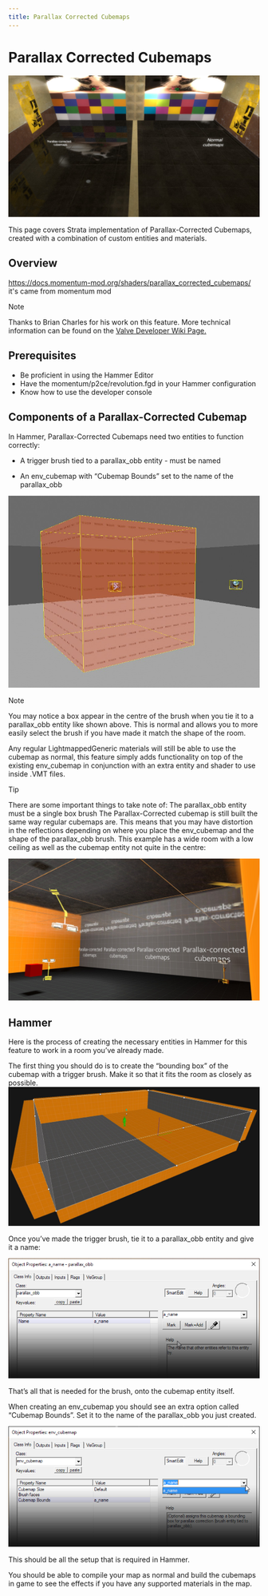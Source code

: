 ```yaml
---
title: Parallax Corrected Cubemaps
---
```

# Parallax Corrected Cubemaps

![Click on the hand holding a mask](images/guide_parallax_cubemaps.jpg)

This page covers Strata implementation of Parallax-Corrected Cubemaps, created with a combination of custom entities and materials.

## Overview
https://docs.momentum-mod.org/shaders/parallax_corrected_cubemaps/ it's came from momentum mod

> [!NOTE]
> Thanks to Brian Charles for his work on this feature.
> More technical information can be found on the [Valve Developer Wiki Page.](https://developer.valvesoftware.com/wiki/Parallax_Corrected_Cubemaps)

## Prerequisites 
* Be proficient in using the Hammer Editor
* Have the momentum/p2ce/revolution.fgd in your Hammer configuration
* Know how to use the developer console
## Components of a Parallax-Corrected Cubemap

In Hammer, Parallax-Corrected Cubemaps need two entities to function correctly:

* A trigger brush tied to a parallax_obb entity - must be named

* An env_cubemap with “Cubemap Bounds” set to the name of the parallax_obb

![Click on the hand holding a mask](images/cube_0.jpg)

> [!NOTE]
> You may notice a box appear in the centre of the brush when you tie it to a parallax_obb entity like shown above.
> This is normal and allows you to more easily select the brush if you have made it match the shape of the room.

Any regular LightmappedGeneric materials will still be able to use the cubemap as normal, this feature simply adds functionality on top of the existing env_cubemap in conjunction with an extra entity and shader to use inside .VMT files.

> [!TIP]
> There are some important things to take note of:
> The parallax_obb entity must be a single box brush
> The Parallax-Corrected cubemap is still built the same way regular cubemaps are.
> This means that you may have distortion in the reflections depending on where you place the env_cubemap and the shape of the parallax_obb brush.
> This example has a wide room with a low ceiling as well as the cubemap entity not quite in the centre:

![Click on the hand holding a mask](images/cube_4.jpg)

## Hammer 
Here is the process of creating the necessary entities in Hammer for this feature to work in a room you’ve already made.

The first thing you should do is to create the “bounding box” of the cubemap with a trigger brush. Make it so that it fits the room as closely as possible.
![Click on the hand holding a mask](images/cube_2.jpg)

Once you’ve made the trigger brush, tie it to a parallax_obb entity and give it a name:

![Click on the hand holding a mask](images/cube_3.png)

That’s all that is needed for the brush, onto the cubemap entity itself.

When creating an env_cubemap you should see an extra option called “Cubemap Bounds”. Set it to the name of the parallax_obb you just created.

![Click on the hand holding a mask](images/cube_1.png)

This should be all the setup that is required in Hammer.

You should be able to compile your map as normal and build the cubemaps in game to see the effects if you have any supported materials in the map.


